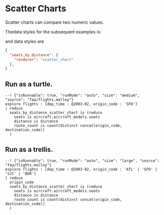 # Scatter Charts

Scatter charts can compare two numeric values. 

Thedata styles for the subsequent examples is:

and data styles are
```json
{
  "seats_by_distance": {
    "renderer": "scatter_chart"
  },
} 
```

## Run as a turtle.

```malloy
--! {"isRunnable": true, "runMode": "auto", "size": "medium", "source": "faa/flights.malloy"}
explore flights : [dep_time : @2003-02, origin_code : 'SFO']  
| reduce
  seats_by_distance_scatter_chart is (reduce
    seats is aircraft.aircraft_models.seats
    distance is distance
    route_count is count(distinct concat(origin_code, destination_code))
  )
```

## Run as a trellis.

```malloy
--! {"isRunnable": true, "runMode": "auto", "size": "large", "source": "faa/flights.malloy"}
explore flights : [dep_time : @2003-02, origin_code : 'ATL' | 'SFO' | 'SJC' | 'BUR']  
| reduce
  origin_code
  seats_by_distance_scatter_chart is (reduce
    seats is aircraft.aircraft_models.seats
    distance is distance
    route_count is count(distinct concat(origin_code, destination_code))
  )
```
